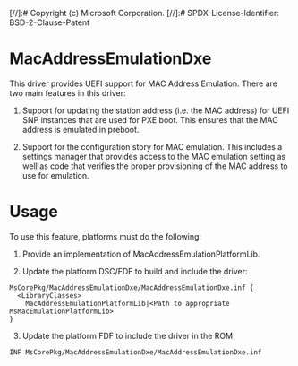 [//]:# Copyright (c) Microsoft Corporation.
[//]:# SPDX-License-Identifier: BSD-2-Clause-Patent


# MacAddressEmulationDxe

This driver provides UEFI support for MAC Address Emulation. There are two main
features in this driver:

1. Support for updating the station address (i.e. the MAC address) for UEFI SNP
instances that are used for PXE boot.  This ensures that the MAC address is
emulated in preboot.

2. Support for the configuration story for MAC emulation.  This includes a
settings manager that provides access to the MAC emulation setting as well as
code that verifies the proper provisioning of the MAC address to use for
emulation.


# Usage

To use this feature, platforms must do the following:

1. Provide an implementation of MacAddressEmulationPlatformLib.

2. Update the platform DSC/FDF to build and include the driver:

```dsc
MsCorePkg/MacAddressEmulationDxe/MacAddressEmulationDxe.inf {
  <LibraryClasses>
    MacAddressEmulationPlatformLib|<Path to appropriate MsMacEmulationPlatformLib>
}
```

3. Update the platform FDF to include the driver in the ROM

```fdf
INF MsCorePkg/MacAddressEmulationDxe/MacAddressEmulationDxe.inf
```

